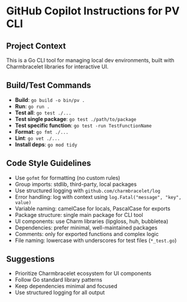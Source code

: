 # GitHub Copilot Instructions for PV CLI

## Project Context

This is a Go CLI tool for managing local dev environments, built with Charmbracelet libraries for interactive UI.

## Build/Test Commands

-   **Build**: `go build -o bin/pv .`
-   **Run**: `go run .`
-   **Test all**: `go test ./...`
-   **Test single package**: `go test ./path/to/package`
-   **Test specific function**: `go test -run TestFunctionName`
-   **Format**: `go fmt ./...`
-   **Lint**: `go vet ./...`
-   **Install deps**: `go mod tidy`

## Code Style Guidelines

-   Use `gofmt` for formatting (no custom rules)
-   Group imports: stdlib, third-party, local packages
-   Use structured logging with `github.com/charmbracelet/log`
-   Error handling: log with context using `log.Fatal("message", "key", value)`
-   Variable naming: camelCase for locals, PascalCase for exports
-   Package structure: single main package for CLI tool
-   UI components: use Charm libraries (lipgloss, huh, bubbletea)
-   Dependencies: prefer minimal, well-maintained packages
-   Comments: only for exported functions and complex logic
-   File naming: lowercase with underscores for test files (`*_test.go`)

## Suggestions

-   Prioritize Charmbracelet ecosystem for UI components
-   Follow Go standard library patterns
-   Keep dependencies minimal and focused
-   Use structured logging for all output
